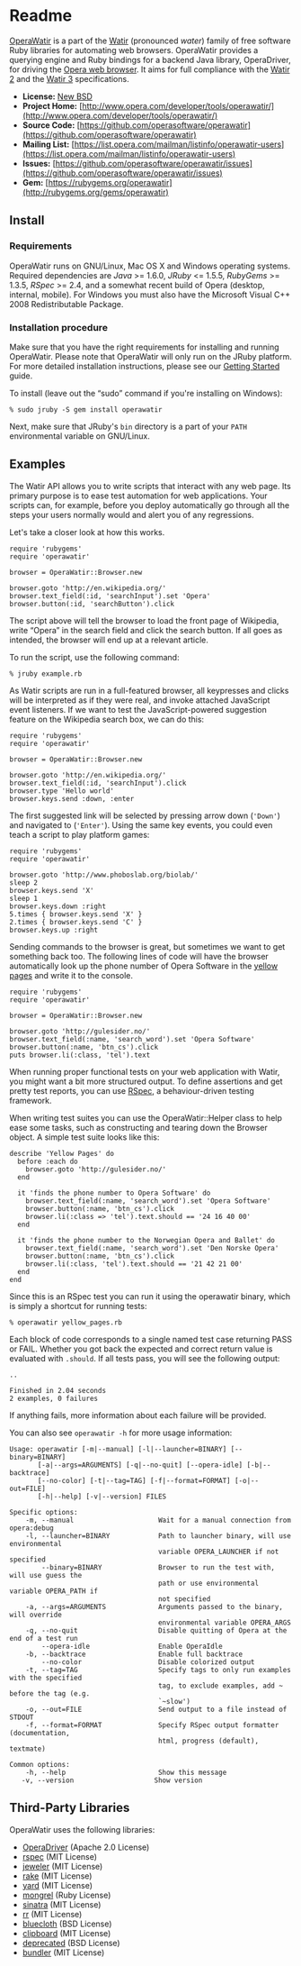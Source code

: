 # Readme

[OperaWatir](http://operawatir.org/) is a part of the [Watir](http://watir.com/) (pronounced _water_) family of free software Ruby libraries for automating web browsers.  OperaWatir provides a querying engine and Ruby bindings for a backend Java library, OperaDriver, for driving the [Opera web browser](http://opera.com/).  It aims for full compliance with the [Watir 2](https://github.com/jarib/watirspec) and the [Watir 3](https://github.com/operasoftware/watir3-spec) specifications.

* __License:__ [New BSD](https://github.com/operasoftware/operawatir/blob/master/LICENSE)
* __Project Home:__ [http://www.opera.com/developer/tools/operawatir/](http://www.opera.com/developer/tools/operawatir/)
* __Source Code:__ [https://github.com/operasoftware/operawatir](https://github.com/operasoftware/operawatir)
* __Mailing List:__ [https://list.opera.com/mailman/listinfo/operawatir-users](https://list.opera.com/mailman/listinfo/operawatir-users)
* __Issues:__ [https://github.com/operasoftware/operawatir/issues](https://github.com/operasoftware/operawatir/issues)
* __Gem:__ [https://rubygems.org/operawatir](http://rubygems.org/gems/operawatir)

## Install

### Requirements

OperaWatir runs on GNU/Linux, Mac OS X and Windows operating systems. Required dependencies are _Java_ >= 1.6.0, _JRuby_ <= 1.5.5, _RubyGems_ >= 1.3.5, _RSpec_ >= 2.4, and a somewhat recent build of Opera (desktop, internal, mobile).  For Windows you must also have the Microsoft Visual C++ 2008 Redistributable Package.

### Installation procedure

Make sure that you have the right requirements for installing and running OperaWatir.  Please note that OperaWatir will only run on the JRuby platform. For more detailed installation instructions, please see our [Getting Started](http://dev.opera.com/articles/view/opera-watir-tutorial/) guide.

To install (leave out the “sudo” command if you're installing on Windows):

    % sudo jruby -S gem install operawatir

Next, make sure that JRuby's ``bin`` directory is a part of your ``PATH`` environmental variable on GNU/Linux.

## Examples

The Watir API allows you to write scripts that interact with any web page.  Its primary purpose is to ease test automation for web applications.  Your scripts can, for example, before you deploy automatically go through all the steps your users normally would and alert you of any regressions. 

Let's take a closer look at how this works. 

    require 'rubygems'
    require 'operawatir'
    
    browser = OperaWatir::Browser.new
    
    browser.goto 'http://en.wikipedia.org/'
    browser.text_field(:id, 'searchInput').set 'Opera'
    browser.button(:id, 'searchButton').click

The script above will tell the browser to load the front page of Wikipedia, write “Opera” in the search field and click the search button.  If all goes as intended, the browser will end up at a relevant article. 

To run the script, use the following command:

    % jruby example.rb

As Watir scripts are run in a full-featured browser, all keypresses and clicks will be interpreted as if they were real, and invoke attached JavaScript event listeners.  If we want to test the JavaScript-powered suggestion feature on the Wikipedia search box, we can do this: 

    require 'rubygems'
    require 'operawatir'
    
    browser = OperaWatir::Browser.new
    
    browser.goto 'http://en.wikipedia.org/'
    browser.text_field(:id, 'searchInput').click
    browser.type 'Hello world'
    browser.keys.send :down, :enter

The first suggested link will be selected by pressing arrow down (``'Down'``) and navigated to (``'Enter'``).  Using the same key events, you could even teach a script to play platform games: 

    require 'rubygems'
    require 'operawatir'
  
    browser.goto 'http://www.phoboslab.org/biolab/'
    sleep 2
    browser.keys.send 'X'
    sleep 1
    browser.keys.down :right
    5.times { browser.keys.send 'X' }
    2.times { browser.keys.send 'C' }
    browser.keys.up :right

Sending commands to the browser is great, but sometimes we want to get something back too.  The following lines of code will have the browser automatically look up the phone number of Opera Software in the [yellow pages](http://gulesider.no/) and write it to the console.

    require 'rubygems'
    require 'operawatir'
    
    browser = OperaWatir::Browser.new
    
    browser.goto 'http://gulesider.no/'
    browser.text_field(:name, 'search_word').set 'Opera Software'
    browser.button(:name, 'btn_cs').click
    puts browser.li(:class, 'tel').text

When running proper functional tests on your web application with Watir, you might want a bit more structured output.  To define assertions and get pretty test reports, you can use [RSpec](http://rspec.info/), a behaviour-driven testing framework. 

When writing test suites you can use the OperaWatir::Helper class to help ease some tasks, such as constructing and tearing down the Browser object.  A simple test suite looks like this:

    describe 'Yellow Pages' do
      before :each do
        browser.goto 'http://gulesider.no/'
      end
    
      it 'finds the phone number to Opera Software' do
        browser.text_field(:name, 'search_word').set 'Opera Software'
        browser.button(:name, 'btn_cs').click
        browser.li(:class => 'tel').text.should == '24 16 40 00'
      end
    
      it 'finds the phone number to the Norwegian Opera and Ballet' do
        browser.text_field(:name, 'search_word').set 'Den Norske Opera'
        browser.button(:name, 'btn_cs').click
        browser.li(:class, 'tel').text.should == '21 42 21 00'
      end
    end

Since this is an RSpec test you can run it using the operawatir binary, which is simply a shortcut for running tests: 

    % operawatir yellow_pages.rb

Each block of code corresponds to a single named test case returning PASS or FAIL.  Whether you got back the expected and correct return value is evaluated with ``.should``.  If all tests pass, you will see the following output: 

    ..
  
    Finished in 2.04 seconds
    2 examples, 0 failures

If anything fails, more information about each failure will be provided.

You can also see ``operawatir -h`` for more usage information:

    Usage: operawatir [-m|--manual] [-l|--launcher=BINARY] [--binary=BINARY]
           [-a|--args=ARGUMENTS] [-q|--no-quit] [--opera-idle] [-b|--backtrace]
           [--no-color] [-t|--tag=TAG] [-f|--format=FORMAT] [-o|--out=FILE]
           [-h|--help] [-v|--version] FILES
    
    Specific options:
        -m, --manual                     Wait for a manual connection from opera:debug
        -l, --launcher=BINARY            Path to launcher binary, will use environmental 
                                         variable OPERA_LAUNCHER if not specified
            --binary=BINARY              Browser to run the test with, will use guess the 
                                         path or use environmental variable OPERA_PATH if 
                                         not specified
        -a, --args=ARGUMENTS             Arguments passed to the binary, will override  
                                         environmental variable OPERA_ARGS
        -q, --no-quit                    Disable quitting of Opera at the end of a test run
            --opera-idle                 Enable OperaIdle
        -b, --backtrace                  Enable full backtrace
            --no-color                   Disable colorized output
        -t, --tag=TAG                    Specify tags to only run examples with the specified
                                         tag, to exclude examples, add ~ before the tag (e.g.
                                         `~slow')
        -o, --out=FILE                   Send output to a file instead of STDOUT
        -f, --format=FORMAT              Specify RSpec output formatter (documentation, 
                                         html, progress (default), textmate)
    
    Common options:
        -h, --help                       Show this message
       -v, --version                    Show version

## Third-Party Libraries

OperaWatir uses the following libraries:

- [OperaDriver](http://www.opera.com/developer/tools/operadriver/) (Apache 2.0 License)
- [rspec](https://github.com/rspec/rspec) (MIT License)
- [jeweler](https://github.com/technicalpickles/jeweler) (MIT License)
- [rake](https://github.com/jimweirich/rake) (MIT License)
- [yard](https://github.com/lsegal/yard) (MIT License)
- [mongrel](http://rubyforge.org/projects/mongrel) (Ruby License)
- [sinatra](http://www.sinatrarb.com/) (MIT License)
- [rr](http://rubyforge.org/projects/double-ruby) (MIT License)
- [bluecloth](http://deveiate.org/projects/BlueCloth) (BSD License)
- [clipboard](https://github.com/janlelis/clipboard) (MIT License)
- [deprecated](https://github.com/erikh/deprecated) (BSD License)
- [bundler](http://gembundler.com/) (MIT License)